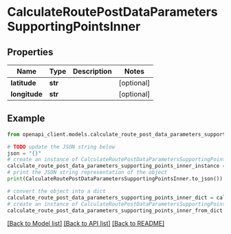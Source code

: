 # CalculateRoutePostDataParametersSupportingPointsInner


## Properties

Name | Type | Description | Notes
------------ | ------------- | ------------- | -------------
**latitude** | **str** |  | [optional] 
**longitude** | **str** |  | [optional] 

## Example

```python
from openapi_client.models.calculate_route_post_data_parameters_supporting_points_inner import CalculateRoutePostDataParametersSupportingPointsInner

# TODO update the JSON string below
json = "{}"
# create an instance of CalculateRoutePostDataParametersSupportingPointsInner from a JSON string
calculate_route_post_data_parameters_supporting_points_inner_instance = CalculateRoutePostDataParametersSupportingPointsInner.from_json(json)
# print the JSON string representation of the object
print(CalculateRoutePostDataParametersSupportingPointsInner.to_json())

# convert the object into a dict
calculate_route_post_data_parameters_supporting_points_inner_dict = calculate_route_post_data_parameters_supporting_points_inner_instance.to_dict()
# create an instance of CalculateRoutePostDataParametersSupportingPointsInner from a dict
calculate_route_post_data_parameters_supporting_points_inner_from_dict = CalculateRoutePostDataParametersSupportingPointsInner.from_dict(calculate_route_post_data_parameters_supporting_points_inner_dict)
```
[[Back to Model list]](../README.md#documentation-for-models) [[Back to API list]](../README.md#documentation-for-api-endpoints) [[Back to README]](../README.md)


